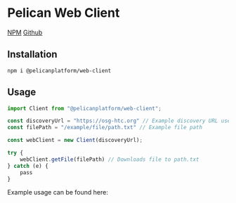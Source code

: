 # Pelican Web Client

[NPM](https://www.npmjs.com/package/@pelicanplatform/web-client)
[Github](https://github.com/PelicanPlatform/web-client)

## Installation

```shell
npm i @pelicanplatform/web-client
```

## Usage

```javascript
import Client from "@pelicanplatform/web-client";

const discoveryUrl = "https://osg-htc.org" // Example discovery URL used for OSDF
const filePath = "/example/file/path.txt" // Example file path

const webClient = new Client(discoveryUrl);

try {
	webClient.getFile(filePath) // Downloads file to path.txt
} catch (e) {
	pass
}
```

Example usage can be found here: 